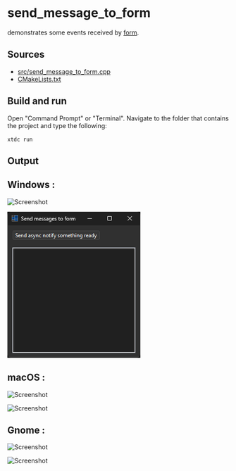 # send_message_to_form

demonstrates some events received by [form](https://gammasoft71.github.io/xtd/reference_guides/latest/classxtd_1_1forms_1_1form.html).

## Sources

* [src/send_message_to_form.cpp](src/send_message_to_form.cpp)
* [CMakeLists.txt](CMakeLists.txt)

## Build and run

Open "Command Prompt" or "Terminal". Navigate to the folder that contains the project and type the following:

```shell
xtdc run
```

## Output

## Windows :

![Screenshot](../../../../docs/pictures/examples/send_message_to_form_w.png)

![Screenshot](../../../../docs/pictures/examples/send_message_to_form_wd.png)

## macOS :

![Screenshot](../../../../docs/pictures/examples/send_message_to_form_m.png)

![Screenshot](../../../../docs/pictures/examples/send_message_to_form_md.png)

## Gnome :

![Screenshot](../../../../docs/pictures/examples/send_message_to_form_g.png)

![Screenshot](../../../../docs/pictures/examples/send_message_to_form_gd.png)
